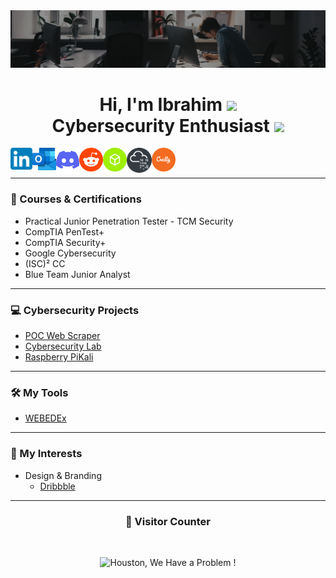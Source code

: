 <img alt="My banner" src="https://github.com/IbrahimBenHariz/IbrahimBenHariz/blob/main/PortfolioResources/banner.jpg"/>

<h1 align="center">
  Hi, I'm Ibrahim
  <img src="https://media.giphy.com/media/hvRJCLFzcasrR4ia7z/giphy.gif" width="30px"/>
  <br/>
  Cybersecurity Enthusiast
  <img width="50px" src="https://i.giphy.com/media/v1.Y2lkPTc5MGI3NjExZHFlYnZ2ZXppdXdxenE0eTA3ODU0M2VleHRoZ3NsMGtqcDh0dmFlayZlcD12MV9pbnRlcm5hbF9naWZfYnlfaWQmY3Q9cw/XHAv3GveJMXMXSumkO/giphy.gif" width="30px"/>
</h1>

[<img alt="LinkedIn" align="left" width="35px" src="https://github.com/IbrahimBenHariz/IbrahimBenHariz/blob/main/PortfolioResources/LinkedInIcon.svg"/>][linkedin]
[<img alt="Outlook" align="left" width="38px" src="https://github.com/IbrahimBenHariz/IbrahimBenHariz/blob/main/PortfolioResources/OutlookIcon.svg"/>][outlook]
[<img alt="Discord" align="left" width="37px" src="https://github.com/IbrahimBenHariz/IbrahimBenHariz/blob/main/PortfolioResources/DiscordIcon.svg"/>][discord]
[<img alt="Reddit" align="left" width="38px" src="https://github.com/IbrahimBenHariz/IbrahimBenHariz/blob/main/PortfolioResources/RedditIcon.png"/>][reddit]
[<img alt="Hack The Box" align="left" width="38px" src="https://github.com/IbrahimBenHariz/IbrahimBenHariz/blob/main/PortfolioResources/HackTheBoxIcon.svg"/>][hackthebox]
[<img alt="Try Hack Me" align="left" width="40px" src="https://github.com/IbrahimBenHariz/IbrahimBenHariz/blob/main/PortfolioResources/TryHackMeIcon.png"/>][tryhackme]
[<img alt="Credly" align="left" width="38px" src="https://github.com/IbrahimBenHariz/IbrahimBenHariz/blob/main/PortfolioResources/CredlyIcon.svg"/>][credly]

<br/>
<br/>

---
### 🏅 Courses & Certifications

- Practical Junior Penetration Tester - TCM Security
- CompTIA PenTest+
- CompTIA Security+
- Google Cybersecurity
- (ISC)² CC
- Blue Team Junior Analyst
---
### 💻 Cybersecurity Projects

- [POC Web Scraper](https://github.com/IbrahimBenHariz/POC-Web-Scraper)
- [Cybersecurity Lab](https://github.com/IbrahimBenHariz/Cybersecurity-Lab)
- [Raspberry PiKali](https://github.com/IbrahimBenHariz/Raspberry-PiKali)
---
### 🛠️ My Tools

- [WEBEDEx](https://github.com/IbrahimBenHariz/WEBEDEx)
---
### 🚀 My Interests

- Design & Branding
  - [Dribbble](https://dribbble.com/IbrahimBenHariz)
---
<h3 align="center">🔢 Visitor Counter</h3> <br/>

<p align="center"> 
  <img alt="Houston, We Have a Problem !" src="https://profile-counter.glitch.me/IbrahimBenHariz/count.svg"/>
</p>

[linkedin]: https://www.linkedin.com/in/ibrahim-benhariz
[outlook]: mailto:ibrahim.benhariz@outlook.com
[discord]: https://discord.com/users/1111590525066297464
[reddit]: https://www.reddit.com/user/IbrahimBenHariz
[hackthebox]: https://app.hackthebox.com/profile/1525863
[tryhackme]: https://tryhackme.com/p/IbrahimBenHariz
[credly]: https://www.credly.com/users/ibrahim-ben-hariz
